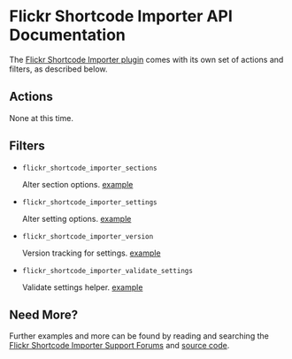 # Flickr Shortcode Importer API Documentation

The [Flickr Shortcode Importer plugin](http://wordpress.org/plugins/flickr-shortcode-importer/) comes with its own set of actions and filters, as described below.

## Actions

None at this time.

## Filters

* `flickr_shortcode_importer_sections`

	Alter section options. [example](https://gist.github.com/michael-cannon/5833757)

* `flickr_shortcode_importer_settings`

	Alter setting options. [example](https://gist.github.com/michael-cannon/5833757)

* `flickr_shortcode_importer_version`

	Version tracking for settings. [example](https://gist.github.com/michael-cannon/5833774)

* `flickr_shortcode_importer_validate_settings`

	Validate settings helper. [example](https://gist.github.com/michael-cannon/5833768)

## Need More?

Further examples and more can be found by reading and searching the [Flickr Shortcode Importer Support Forums](http://wordpress.org/support/plugin/flickr-shortcode-importer) and [source code](https://github.com/michael-cannon/flickr-shortcode-importer).
